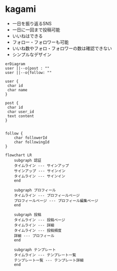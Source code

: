 # kagami

- 一日を振り返るSNS
- 一日に一回まで投稿可能
- いいねはできる
- フォロー・フォロワーも可能
- いいね数やフォロ・フォロワーの数は確認できない
- シンプルなデザイン

```mermaid
erDiagram
user ||--o{post : "" 
user ||--o{follow: ""

user {
 char id
 char name
}

post {
 char id
 char user_id
 text content
}


follow {
    char followerId
    char followingId
}
```

```mermaid
flowchart LR
    subgraph 認証
    タイムライン --- サインアップ
    サインアップ --- サインイン
    タイムライン --- サインイン
    end

    subgraph プロフィール
    タイムライン --- プロフィールページ
    プロフィールページ --- プロフィール編集ページ
    end

    subgraph 投稿
    タイムライン --- 投稿ページ
    タイムライン --- 詳細
    タイムライン --- 投稿頻度
    詳細 --- プロフィール
    end

    subgraph テンプレート
    タイムライン --- テンプレート一覧
    テンプレート一覧 --- テンプレート詳細
    end
```

